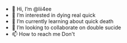 - 👋 Hi, I’m @lii4ee
- 👀 I’m interested in dying real quick 
- 🌱 I’m currently learning about quick death
- 💞️ I’m looking to collaborate on double sucide
- 📫 How to reach me Don't

<!---
lii4ee/lii4ee is a ✨ special ✨ repository because its `README.md` (this file) appears on your GitHub profile.
You can click the Preview link to take a look at your changes.
--->

